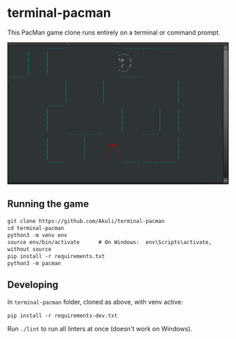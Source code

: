 # terminal-pacman
This PacMan game clone runs entirely on a terminal or command prompt.

![Screenshot](screenshot.png)


## Running the game

```
git clone https://github.com/Akuli/terminal-pacman
cd terminal-pacman
python3 -m venv env
source env/bin/activate      # On Windows:  env\Scripts\activate, without source
pip install -r requirements.txt
python3 -m pacman
```

## Developing

In `terminal-pacman` folder, cloned as above, with venv active:

```
pip install -r requirements-dev.txt
```

Run `./lint` to run all linters at once (doesn't work on Windows).
